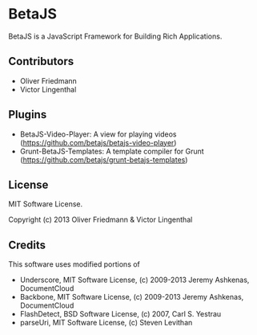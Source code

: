 BetaJS
=================

BetaJS is a JavaScript Framework for Building Rich Applications.


## Contributors
- Oliver Friedmann
- Victor Lingenthal


## Plugins
- BetaJS-Video-Player: A view for playing videos (https://github.com/betajs/betajs-video-player)
- Grunt-BetaJS-Templates: A template compiler for Grunt (https://github.com/betajs/grunt-betajs-templates)


## License
MIT Software License.

Copyright (c) 2013 Oliver Friedmann & Victor Lingenthal


## Credits
This software uses modified portions of
- Underscore, MIT Software License, (c) 2009-2013 Jeremy Ashkenas, DocumentCloud
- Backbone, MIT Software License, (c) 2009-2013 Jeremy Ashkenas, DocumentCloud
- FlashDetect, BSD Software License, (c) 2007, Carl S. Yestrau
- parseUri, MIT Software License, (c) Steven Levithan
